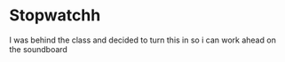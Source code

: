 # Stopwatchh
I was behind the class and decided to turn this in so i can work ahead on the soundboard
